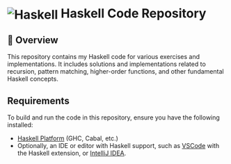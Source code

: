 # <img align="center" src="https://skillicons.dev/icons?i=haskell" title="Haskell"/>  Haskell Code Repository
## 📌 Overview  
This repository contains my Haskell code for various exercises and implementations. It includes solutions and implementations related to recursion, pattern matching, higher-order functions, and other fundamental Haskell concepts.



## Requirements

To build and run the code in this repository, ensure you have the following installed:

- [Haskell Platform](https://www.haskell.org/platform/) (GHC, Cabal, etc.)
- Optionally, an IDE or editor with Haskell support, such as [VSCode](https://code.visualstudio.com/) with the Haskell extension, or [IntelliJ IDEA](https://www.jetbrains.com/idea/).
